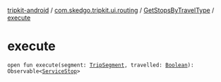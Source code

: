 [tripkit-android](../../index.md) / [com.skedgo.tripkit.ui.routing](../index.md) / [GetStopsByTravelType](index.md) / [execute](./execute.md)

# execute

`open fun execute(segment: `[`TripSegment`](../../com.skedgo.tripkit.routing/-trip-segment/index.md)`, travelled: `[`Boolean`](https://kotlinlang.org/api/latest/jvm/stdlib/kotlin/-boolean/index.html)`): Observable<`[`ServiceStop`](../../com.skedgo.tripkit.ui.map/-service-stop/index.md)`>`